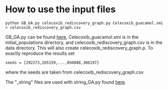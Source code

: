 # How to use the input files

```
python GB_GA.py celecoxib_rediscovery_graph.py Celecoxib_guacamol.smi > celecoxib_rediscovery_graph.csv
```

GB_GA.py can be found [here](https://github.com/jensengroup/GB-GA), Celecoxib_guacamol.smi is in the initial_populations directory, and celecoxib_rediscovery_graph.csv is in the data directory. This will also create celecoxib_rediscovery_graph.p. To exactly reproduce the results set

```
seeds = [292273,265159,...,894088,306197]
```
where the seeds are taken from celecoxib_rediscovery_graph.csv


The "_string" files are used with string_GA.py found [here](https://github.com/jensengroup/String-GA).
